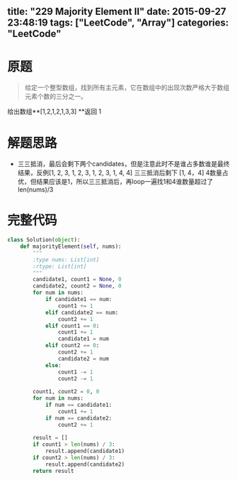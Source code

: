 title: "229 Majority Element II"
date: 2015-09-27 23:48:19
tags: ["LeetCode", "Array"]
categories: "LeetCode"
---

# 原题
>给定一个整型数组，找到所有主元素，它在数组中的出现次数严格大于数组元素个数的三分之一。

给出数组**[1,2,1,2,1,3,3] **返回 1

# 解题思路
* 三三抵消，最后会剩下两个candidates，但是注意此时不是谁占多数谁是最终结果，反例[1, 2, 3, 1, 2, 3, 1, 2, 3, 1, 4, 4] 三三抵消后剩下 [1, 4，4] 4数量占优，但结果应该是1，所以三三抵消后，再loop一遍找1和4谁数量超过了len(nums)/3

# 完整代码
```python
class Solution(object):
    def majorityElement(self, nums):
        """
        :type nums: List[int]
        :rtype: List[int]
        """
        candidate1, count1 = None, 0
        candidate2, count2 = None, 0
        for num in nums:
            if candidate1 == num:
                count1 += 1
            elif candidate2 == num:
                count2 += 1
            elif count1 == 0:
                count1 += 1
                candidate1 = num
            elif count2 == 0:
                count2 += 1
                candidate2 = num
            else:
                count1 -= 1
                count2 -= 1
                
        count1, count2 = 0, 0
        for num in nums:
            if num == candidate1:
                count1 += 1
            if num == candidate2:
                count2 += 1
                
        result = []
        if count1 > len(nums) / 3:
            result.append(candidate1)
        if count2 > len(nums) / 3:
            result.append(candidate2)
        return result
```